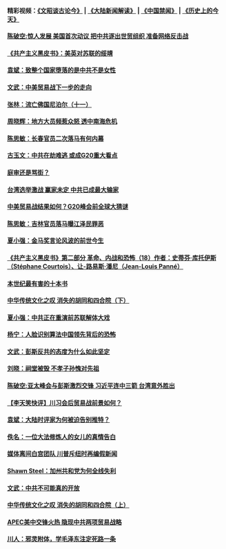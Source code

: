 #### 精彩视频：[《文昭谈古论今》](https://github.com/gfw-breaker/wenzhao/blob/master/README.md?t=11230933?t=11230632) | [《大陆新闻解读》](https://github.com/gfw-breaker/ntdtv-comedy/blob/master/README.md?t=11230933?t=11230632) | [《中国禁闻》](https://github.com/gfw-breaker/ntdtv-news/blob/master/README.md?t=11230933?t=11230632) | [《历史上的今天》](https://github.com/gfw-breaker/today-in-history/blob/master/README.md?t=11230933?t=11230632) 

#### [陈破空:惊人发展 美国首次动议 把中共逐出世贸组织 准备网络反击战](../pages/news207/a1400397.md?t=11230933?t=11230632) 

#### [《共产主义黑皮书》：美英对苏联的绥靖](../pages/news207/a1400388.md?t=11230933?t=11230632) 

#### [袁斌：致整个国家堕落的是中共不是女性](../pages/news207/a1400386.md?t=11230933?t=11230632) 

#### [文武：中美贸易战下一步的走向](../pages/news207/a1400385.md?t=11230933?t=11230632) 

#### [张林：流亡佛国尼泊尔（十一）](../pages/news207/a1400384.md?t=11230933?t=11230632) 

#### [周晓辉：地方大员频惹众怒 透中南海危机](../pages/news207/a1400383.md?t=11230933?t=11230632) 

#### [陈思敏：长春官员二次落马有何内幕](../pages/news207/a1400382.md?t=11230933?t=11230632) 


#### [古玉文：中共在劫难逃 或成G20重大看点](../pages/news207/a1400350.md?t=11230933?t=11230632) 

#### [庭审还是骂街？](../pages/news207/a1400270.md?t=11230933?t=11230632) 

#### [台湾选举激战 赢家未定 中共已成最大输家](../pages/news207/a1400268.md?t=11230933?t=11230632) 

#### [中美贸易战结果如何？G20峰会前全球大猜谜](../pages/news207/a1400267.md?t=11230933?t=11230632) 

#### [陈思敏：吉林官员落马曝江泽民罪恶](../pages/news207/a1400266.md?t=11230933?t=11230632) 

#### [夏小强：金马奖言论风波的前世今生](../pages/news207/a1400265.md?t=11230933?t=11230632) 

#### [《共产主义黑皮书》第二部分 革命、内战和恐怖（18）作者：史蒂芬‧库托伊斯（Stéphane Courtois）、让-路易斯‧潘尼（Jean-Louis Panné）](../pages/news207/a1400264.md?t=11230933?t=11230632) 

#### [本世纪最有害的十本书](../pages/news207/a1400247.md?t=11230933?t=11230632) 


#### [中华传统文化之叹 消失的胡同和四合院（下）](../pages/news207/a1400199.md?t=11230933?t=11230632) 

#### [夏小强：中共正在重演前苏联解体大戏](../pages/news207/a1400192.md?t=11230933?t=11230632) 

#### [杨宁：人脸识别算法中国领先背后的恐怖](../pages/news207/a1400169.md?t=11230933?t=11230632) 

#### [文武：彭斯反共的态度为什么如此坚定](../pages/news207/a1400167.md?t=11230933?t=11230632) 

#### [刘晓：祠堂被毁 不孝子孙愧对先祖](../pages/news207/a1400166.md?t=11230933?t=11230632) 

#### [陈破空:亚太峰会与彭斯激烈交锋 习近平连中三箭 台湾意外胜出](../pages/news207/a1400094.md?t=11230933?t=11230632) 

#### [【李天笑快评】川习会后贸易战前景如何？](../pages/news207/a1400006.md?t=11230933?t=11230632) 

#### [袁斌：大陆时评家为何被迫告别推特？](../pages/news207/a1400029.md?t=11230933?t=11230632) 

#### [佚名：一位大法修炼人的女儿的真情告白](../pages/news207/a1400028.md?t=11230933?t=11230632) 

#### [媒体离间白宫团队 川普斥纽时再编假新闻](../pages/news207/a1400024.md?t=11230933?t=11230632) 

#### [Shawn Steel：加州共和党为何全线失利](../pages/news207/a1399892.md?t=11230933?t=11230632) 

#### [文武：中共不可能真的开放](../pages/news207/a1399891.md?t=11230933?t=11230632) 

#### [中华传统文化之叹 消失的胡同和四合院（上）](../pages/news207/a1399890.md?t=11230933?t=11230632) 

#### [APEC美中交锋火热 隐现中共两项贸易战略](../pages/news207/a1399889.md?t=11230933?t=11230632) 

#### [川人：邪灵附体，学毛泽东注定死路一条](../pages/news207/a1399888.md?t=11230933?t=11230632) 

